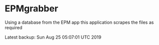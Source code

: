 # EPMgrabber
Using a database from the EPM app this application scrapes the files as required


Latest backup: Sun Aug 25 05:07:01 UTC 2019
